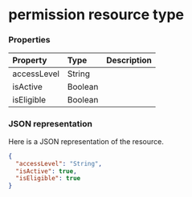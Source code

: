 # permission resource type




### Properties
| Property	   | Type	|Description|
|:---------------|:--------|:----------|
|accessLevel|String||
|isActive|Boolean||
|isEligible|Boolean||

### JSON representation

Here is a JSON representation of the resource.

<!-- {
  "blockType": "resource",
  "optionalProperties": [

  ],
  "@odata.type": "microsoft.graph.permission"
}-->

```json
{
  "accessLevel": "String",
  "isActive": true,
  "isEligible": true
}

```

<!-- uuid: 8fcb5dbc-d5aa-4681-8e31-b001d5168d79
2015-10-25 14:57:30 UTC -->
<!-- {
  "type": "#page.annotation",
  "description": "permission resource",
  "keywords": "",
  "section": "documentation",
  "tocPath": ""
}-->
